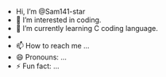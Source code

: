 -  Hi, I’m @Sam141-star
- 👀 I’m interested in coding.
- 🌱 I’m currently learning C coding language.
- 
- 📫 How to reach me ...
- 😄 Pronouns: ...
- ⚡ Fun fact: ...

<!---
Sam141-star/Sam141-star is a ✨ special ✨ repository because its `README.md` (this file) appears on your GitHub profile.
You can click the Preview link to take a look at your changes.
--->
